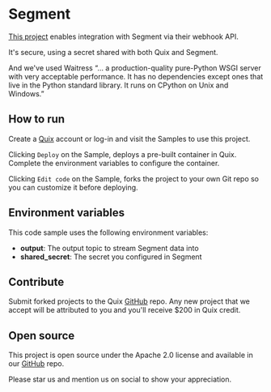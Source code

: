 # Segment

[This project](https://github.com/quixio/quix-samples/tree/main/python/sources/Segment-Webhook) enables integration with Segment via their webhook API.

It's secure, using a secret shared with both Quix and Segment.

And we've used Waitress “… a production-quality pure-Python WSGI server with very acceptable performance. It has no dependencies except ones that live in the Python standard library. It runs on CPython on Unix and Windows.”

## How to run

Create a [Quix](https://portal.platform.quix.ai/self-sign-up?xlink=github) account or log-in and visit the Samples to use this project.

Clicking `Deploy` on the Sample, deploys a pre-built container in Quix. Complete the environment variables to configure the container.

Clicking `Edit code` on the Sample, forks the project to your own Git repo so you can customize it before deploying.

## Environment variables

This code sample uses the following environment variables:

- **output**: The output topic to stream Segment data into
- **shared_secret**: The secret you configured in Segment

## Contribute

Submit forked projects to the Quix [GitHub](https://github.com/quixio/quix-samples) repo. Any new project that we accept will be attributed to you and you'll receive $200 in Quix credit.

## Open source

This project is open source under the Apache 2.0 license and available in our [GitHub](https://github.com/quixio/quix-samples) repo.

Please star us and mention us on social to show your appreciation.

